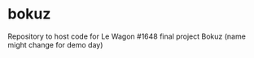 # bokuz
Repository to host code for Le Wagon #1648 final project Bokuz (name might change for demo day)
